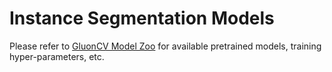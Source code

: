 # Instance Segmentation Models

Please refer to [GluonCV Model Zoo](https://gluon-cv.mxnet.io/model_zoo/index.html#instance-segmentation)
for available pretrained models, training hyper-parameters, etc.
